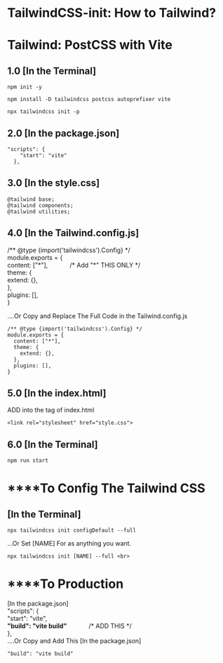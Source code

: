 # TailwindCSS-init: How to Tailwind?
# Tailwind: PostCSS with Vite
## 1.0 [In the Terminal]
~~~
npm init -y
~~~
~~~
npm install -D tailwindcss postcss autoprefixer vite
~~~
~~~
npx tailwindcss init -p
~~~

## 2.0 [In the package.json]
~~~
"scripts": { 
    "start": "vite"
  },
~~~

## 3.0 [In the style.css]
~~~
@tailwind base;
@tailwind components;
@tailwind utilities;
~~~

## 4.0 [In the Tailwind.config.js]
/** @type {import('tailwindcss').Config} */  <br>
module.exports = { <br>
  content: ["\*"],   &emsp;&emsp;&emsp; /\* Add "\*" THIS ONLY */ <br>
  theme: {  <br>
    extend: {}, <br>
  }, <br>
  plugins: [], <br>
} <br>

....Or Copy and Replace The Full Code in the Tailwind.config.js
~~~
/** @type {import('tailwindcss').Config} */
module.exports = {
  content: ["*"],
  theme: {
    extend: {},
  },
  plugins: [],
}
~~~


## 5.0 [In the index.html]
ADD into the <head> tag of index.html
~~~
<link rel="stylesheet" href="style.css">
~~~


## 6.0 [In the Terminal] <br>
~~~
npm run start 
~~~

# ****To Config The Tailwind CSS 
## [In the Terminal] 
~~~
npx tailwindcss init configDefault --full
~~~
...Or Set [NAME] For as anything you want.
~~~
npx tailwindcss init [NAME] --full <br>
~~~

# ****To Production 
[In the package.json] <br>
"scripts": { <br>
    "start": "vite", <br>
    **"build": "vite build"** &emsp;&emsp;&emsp; /\* ADD THIS */ <br>
  }, <br>
....Or Copy and Add This [In the package.json]
~~~
"build": "vite build"
~~~

